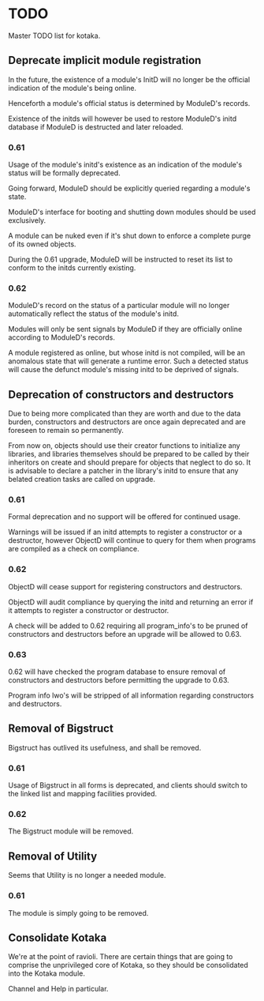 # TODO

Master TODO list for kotaka.

## Deprecate implicit module registration

In the future, the existence of a module's InitD will no longer be the
official indication of the module's being online.

Henceforth a module's official status is determined by ModuleD's records.

Existence of the initds will however be used to restore ModuleD's initd
database if ModuleD is destructed and later reloaded.

### 0.61

Usage of the module's initd's existence as an indication
of the module's status will be formally deprecated.

Going forward, ModuleD should be explicitly queried
regarding a module's state.

ModuleD's interface for booting and shutting down modules
should be used exclusively.

A module can be nuked even if it's shut down to enforce a
complete purge of its owned objects.

During the 0.61 upgrade, ModuleD will be instructed to reset its list to
conform to the initds currently existing.

### 0.62

ModuleD's record on the status of a particular module
will no longer automatically reflect the status of the
module's initd.

Modules will only be sent signals by ModuleD if they are
officially online according to ModuleD's records.

A module registered as online, but whose initd is not
compiled, will be an anomalous state that will generate a
runtime error.  Such a detected status will cause the
defunct module's missing initd to be deprived of signals.

## Deprecation of constructors and destructors

Due to being more complicated than they are worth and due to the data
burden, constructors and destructors are once again deprecated and are
foreseen to remain so permanently.

From now on, objects should use their creator functions to initialize any
libraries, and libraries themselves should be prepared to be called by
their inheritors on create and should prepare for objects that neglect to
do so.  It is advisable to declare a patcher in the library's initd to
ensure that any belated creation tasks are called on upgrade.

### 0.61

Formal deprecation and no support will be offered for continued usage.

Warnings will be issued if an initd attempts to register a constructor or
a destructor, however ObjectD will continue to query for them when
programs are compiled as a check on compliance.

### 0.62

ObjectD will cease support for registering constructors and destructors.

ObjectD will audit compliance by querying the initd and returning an
error if it attempts to register a constructor or destructor.

A check will be added to 0.62 requiring all program_info's to be pruned
of constructors and destructors before an upgrade will be allowed to 0.63.

### 0.63

0.62 will have checked the program database to ensure removal of
constructors and destructors before permitting the upgrade to 0.63.

Program info lwo's will be stripped of all information regarding
constructors and destructors.

## Removal of Bigstruct

Bigstruct has outlived its usefulness, and shall be removed.

### 0.61

Usage of Bigstruct in all forms is deprecated, and clients should switch
to the linked list and mapping facilities provided.

### 0.62

The Bigstruct module will be removed.

## Removal of Utility

Seems that Utility is no longer a needed module.

### 0.61

The module is simply going to be removed.

## Consolidate Kotaka

We're at the point of ravioli.  There are certain things that are going
to comprise the unprivileged core of Kotaka, so they should be
consolidated into the Kotaka module.

Channel and Help in particular.
